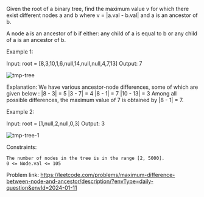 Given the root of a binary tree, find the maximum value v for which there exist different nodes a and b where v = |a.val - b.val| and a is an ancestor of b.

A node a is an ancestor of b if either: any child of a is equal to b or any child of a is an ancestor of b.

 

Example 1:

Input: root = [8,3,10,1,6,null,14,null,null,4,7,13]
Output: 7

![tmp-tree](https://github.com/SnowScriptWinterOfCode/LeetCode_Q/assets/97434896/108fd5df-8e90-4f6c-bbfc-f2e1e08b4503)

Explanation: We have various ancestor-node differences, some of which are given below :
|8 - 3| = 5
|3 - 7| = 4
|8 - 1| = 7
|10 - 13| = 3
Among all possible differences, the maximum value of 7 is obtained by |8 - 1| = 7.

Example 2:

Input: root = [1,null,2,null,0,3]
Output: 3

![tmp-tree-1](https://github.com/SnowScriptWinterOfCode/LeetCode_Q/assets/97434896/bedf5d7f-cf61-40ee-bdcf-3a4a066abbc0)

Constraints:

    The number of nodes in the tree is in the range [2, 5000].
    0 <= Node.val <= 105
 Problem link: https://leetcode.com/problems/maximum-difference-between-node-and-ancestor/description/?envType=daily-question&envId=2024-01-11